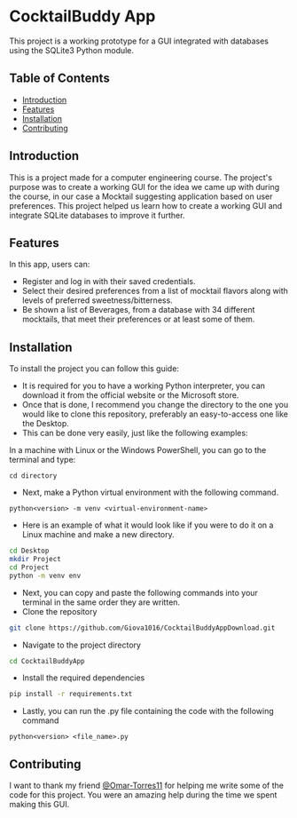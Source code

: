 # CocktailBuddy App

This project is a working prototype for a GUI integrated with databases using the SQLite3 Python module.

## Table of Contents
- [Introduction](#introduction)
- [Features](#features)
- [Installation](#installation)
- [Contributing](#contributing)

## Introduction

This is a project made for a computer engineering course. The project's purpose was to create a working GUI for the idea we came up with during the course, in our case a Mocktail suggesting application based on user preferences.
This project helped us learn how to create a working GUI and integrate SQLite databases to improve it further.

## Features

In this app, users can:
- Register and log in with their saved credentials.
- Select their desired preferences from a list of mocktail flavors along with levels of preferred sweetness/bitterness.
- Be shown a list of Beverages, from a database with 34 different mocktails, that meet their preferences or at least some of them. 

## Installation

To install the project you can follow this guide:
- It is required for you to have a working Python interpreter, you can download it from the official website or the Microsoft store.
- Once that is done, I recommend you change the directory to the one you would like to clone this repository, preferably an easy-to-access one like the Desktop.
- This can be done very easily, just like the following examples:

In a machine with Linux or the Windows PowerShell, you can go to the terminal and type: 

```
cd directory
```
- Next, make a Python virtual environment with the following command.

```
python<version> -m venv <virtual-environment-name>
```

- Here is an example of what it would look like if you were to do it on a Linux machine and make a new directory.

```bash
cd Desktop
mkdir Project
cd Project
python -m venv env
```

- Next, you can copy and paste the following commands into your terminal in the same order they are written.
- Clone the repository

```bash
git clone https://github.com/Giova1016/CocktailBuddyAppDownload.git
```

- Navigate to the project directory

```bash
cd CocktailBuddyApp
```

- Install the required dependencies

```bash
pip install -r requirements.txt
```
- Lastly, you can run the .py file containing the code with the following command
```
python<version> <file_name>.py
```

## Contributing
I want to thank my friend [@Omar-Torres11](https://github.com/Omar-Torres11) for helping me write some of the code for this project. You were an amazing help during the time we spent making this GUI.
